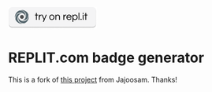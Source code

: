 [![Try on repl.it](https://github.com/wbigger/repl-badge-generator/raw/master/try.png)](https://replit.com/@ccapobianco/2021-4Binf-sites#script.js?ref=button)

# REPLIT.com badge generator

This is a fork of [this project](https://replit.com/@jajoosam/repl-badge) from Jajoosam. Thanks!